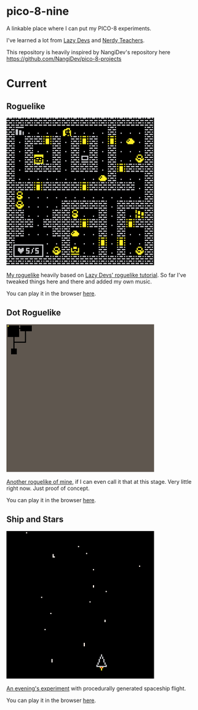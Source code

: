 # pico-8-nine
A linkable place where I can put my PICO-8 experiments.

I've learned a lot from [Lazy Devs](https://www.youtube.com/c/LazyDevs) and [Nerdy Teachers](https://nerdyteachers.com/).

This repository is heavily inspired by NangiDev's repository here https://github.com/NangiDev/pico-8-projects

# Current

## Roguelike

![./gifs/ytrogelike.gif](./gifs/ytroguelike.gif?raw=true "Roguelike")

[My roguelike](./carts/ytroguelike.p8) heavily based on [Lazy Devs' roguelike tutorial](https://youtube.com/playlist?list=PLea8cjCua_P3LL7J1Q9b6PJua0A-96uUS). So far I've tweaked things here and there and added my own music.

You can play it in the browser [here](https://regbl.github.io/pico-8-nine/web-app/ytroguelike.html).

## Dot Roguelike

![./gifs/dotroguelike.gif](./gifs/dotroguelike_0.gif?raw=true "Dot Roguelike")

[Another roguelike of mine](./carts/dotroguelike.p8), if I can even call it that at this stage. Very little right now. Just proof of concept.

You can play it in the browser [here](https://regbl.github.io/pico-8-nine/web-app/dotroguelike.html).

## Ship and Stars

![./gifs/shipstars.gif](./gifs/shipstars.gif?raw=true "Ship and Stars")

[An evening's experiment](./carts/shipstars.p8) with procedurally generated spaceship flight.

You can play it in the browser [here](https://regbl.github.io/pico-8-nine/web-app/shipstars.html).
